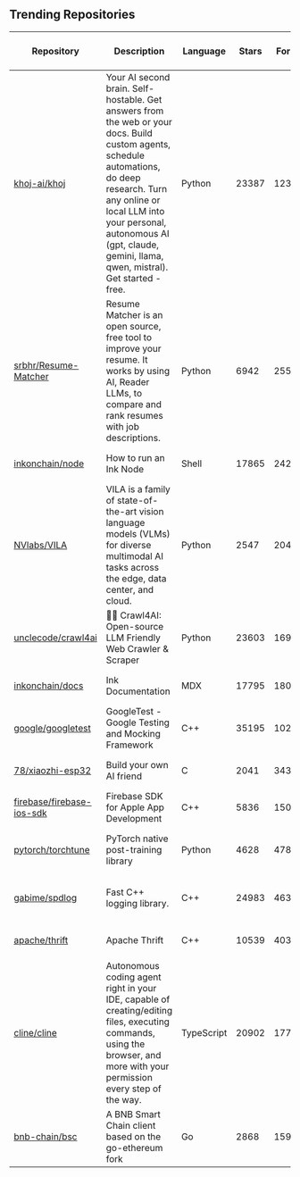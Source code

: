 ## Trending Repositories

| Repository | Description | Language | Stars | Forks | Built By | Current Period Stars |
|------------|-------------|----------|-------|-------|----------|---------------------|
| [khoj-ai/khoj](https://github.com/khoj-ai/khoj) | Your AI second brain. Self-hostable. Get answers from the web or your docs. Build custom agents, schedule automations, do deep research. Turn any online or local LLM into your personal, autonomous AI (gpt, claude, gemini, llama, qwen, mistral). Get started - free. | Python | 23387 | 1233 | [debanjum](https://github.com/debanjum), [sabaimran](https://github.com/sabaimran), [MythicalCow](https://github.com/MythicalCow), [aam-at](https://github.com/aam-at), [eltociear](https://github.com/eltociear) | 1508 |
| [srbhr/Resume-Matcher](https://github.com/srbhr/Resume-Matcher) | Resume Matcher is an open source, free tool to improve your resume. It works by using AI, Reader LLMs, to compare and rank resumes with job descriptions. | Python | 6942 | 2555 | [srbhr](https://github.com/srbhr), [SubramanyamChalla24](https://github.com/SubramanyamChalla24), [Sayvai](https://github.com/Sayvai), [sandipkarmokar](https://github.com/sandipkarmokar) | 434 |
| [inkonchain/node](https://github.com/inkonchain/node) | How to run an Ink Node | Shell | 17865 | 242 | [ink-victor](https://github.com/ink-victor), [eitjuh](https://github.com/eitjuh), [thINKoor](https://github.com/thINKoor), [inkjesse](https://github.com/inkjesse), [CruzMolina](https://github.com/CruzMolina) | 3332 |
| [NVlabs/VILA](https://github.com/NVlabs/VILA) | VILA is a family of state-of-the-art vision language models (VLMs) for diverse multimodal AI tasks across the edge, data center, and cloud. | Python | 2547 | 204 | [yaolug](https://github.com/yaolug), [Efficient-Large-Language-Model](https://github.com/Efficient-Large-Language-Model), [Lyken17](https://github.com/Lyken17), [zhijian-liu](https://github.com/zhijian-liu), [yukang2017](https://github.com/yukang2017) | 26 |
| [unclecode/crawl4ai](https://github.com/unclecode/crawl4ai) | 🚀🤖 Crawl4AI: Open-source LLM Friendly Web Crawler & Scraper | Python | 23603 | 1697 | [unclecode](https://github.com/unclecode), [bizrockman](https://github.com/bizrockman), [datehoer](https://github.com/datehoer), [aravindkarnam](https://github.com/aravindkarnam), [mjvankampen](https://github.com/mjvankampen) | 223 |
| [inkonchain/docs](https://github.com/inkonchain/docs) | Ink Documentation | MDX | 17795 | 180 | [eitjuh](https://github.com/eitjuh), [johubkra](https://github.com/johubkra), [inkjesse](https://github.com/inkjesse), [CruzMolina](https://github.com/CruzMolina), [InkP1](https://github.com/InkP1) | 3328 |
| [google/googletest](https://github.com/google/googletest) | GoogleTest - Google Testing and Mocking Framework | C++ | 35195 | 10225 | [gennadiycivil](https://github.com/gennadiycivil), [kuzkry](https://github.com/kuzkry), [derekmauro](https://github.com/derekmauro), [copybara-github](https://github.com/copybara-github) | 10 |
| [78/xiaozhi-esp32](https://github.com/78/xiaozhi-esp32) | Build your own AI friend | C | 2041 | 343 | [78](https://github.com/78), [MakerM0](https://github.com/MakerM0), [whble](https://github.com/whble), [nooodles2023](https://github.com/nooodles2023), [Kevincoooool](https://github.com/Kevincoooool) | 440 |
| [firebase/firebase-ios-sdk](https://github.com/firebase/firebase-ios-sdk) | Firebase SDK for Apple App Development | C++ | 5836 | 1506 | [paulb777](https://github.com/paulb777), [wilhuff](https://github.com/wilhuff), [ncooke3](https://github.com/ncooke3), [ryanwilson](https://github.com/ryanwilson), [andrewheard](https://github.com/andrewheard) | 3 |
| [pytorch/torchtune](https://github.com/pytorch/torchtune) | PyTorch native post-training library | Python | 4628 | 478 | [pytorchbot](https://github.com/pytorchbot), [joecummings](https://github.com/joecummings), [ebsmothers](https://github.com/ebsmothers), [RdoubleA](https://github.com/RdoubleA), [rohan-varma](https://github.com/rohan-varma) | 9 |
| [gabime/spdlog](https://github.com/gabime/spdlog) | Fast C++ logging library. | C++ | 24983 | 4639 | [gabime](https://github.com/gabime), [Gabi120](https://github.com/Gabi120), [sylveon](https://github.com/sylveon), [DanielChabrowski](https://github.com/DanielChabrowski), [mguludag](https://github.com/mguludag) | 11 |
| [apache/thrift](https://github.com/apache/thrift) | Apache Thrift | C++ | 10539 | 4038 | [Jens-G](https://github.com/Jens-G), [bufferoverflow](https://github.com/bufferoverflow), [jfarrell](https://github.com/jfarrell), [jeking3](https://github.com/jeking3), [nsuke](https://github.com/nsuke) | 13 |
| [cline/cline](https://github.com/cline/cline) | Autonomous coding agent right in your IDE, capable of creating/editing files, executing commands, using the browser, and more with your permission every step of the way. | TypeScript | 20902 | 1773 | [saoudrizwan](https://github.com/saoudrizwan), [mdp](https://github.com/mdp), [mrubens](https://github.com/mrubens), [philfung](https://github.com/philfung), [Huge](https://github.com/Huge) | 367 |
| [bnb-chain/bsc](https://github.com/bnb-chain/bsc) | A BNB Smart Chain client based on the go-ethereum fork | Go | 2868 | 1590 | [holiman](https://github.com/holiman), [karalabe](https://github.com/karalabe), [fjl](https://github.com/fjl), [rjl493456442](https://github.com/rjl493456442), [MariusVanDerWijden](https://github.com/MariusVanDerWijden) | 14 |
